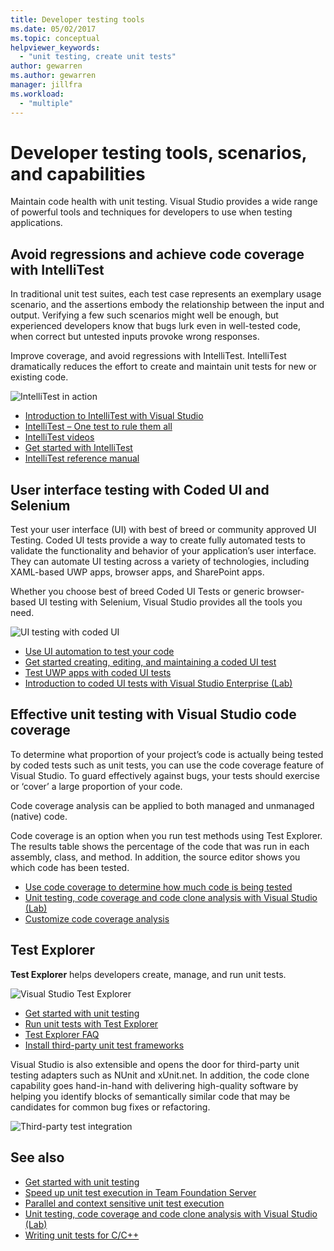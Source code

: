 ```yaml
---
title: Developer testing tools
ms.date: 05/02/2017
ms.topic: conceptual
helpviewer_keywords:
  - "unit testing, create unit tests"
author: gewarren
ms.author: gewarren
manager: jillfra
ms.workload:
  - "multiple"
---
```

# Developer testing tools, scenarios, and capabilities

Maintain code health with unit testing. Visual Studio provides a wide range of powerful tools and techniques for developers to use when testing applications.

## Avoid regressions and achieve code coverage with IntelliTest

In traditional unit test suites, each test case represents an exemplary usage scenario, and the assertions embody the relationship between the input and output.  Verifying a few such scenarios might well be enough, but experienced developers know that bugs lurk even in well-tested code, when correct but untested inputs provoke wrong responses.

Improve coverage, and avoid regressions with IntelliTest. IntelliTest dramatically reduces the effort to create and maintain unit tests for new or existing code.

![IntelliTest in action](media/devtest-intellitest.png)

* [Introduction to IntelliTest with Visual Studio](http://download.microsoft.com/download/6/2/B/62B60ECE-B9DC-4E8A-A97C-EA261BFB935E/Docs/Introduction%20to%20IntelliTest%20with%20Visual%20Studio%20Enterprise%202015.docx)
* [IntelliTest – One test to rule them all](https://devblogs.microsoft.com/devops/intellitest-one-test-to-rule-them-all/)
* [IntelliTest videos](https://channel9.msdn.com/Series/Test-Tools-in-Visual-Studio)
* [Get started with IntelliTest](generate-unit-tests-for-your-code-with-intellitest.md)
* [IntelliTest reference manual](intellitest-manual/index.md)

## User interface testing with Coded UI and Selenium

Test your user interface (UI) with best of breed or community approved UI Testing. Coded UI tests provide a way to create fully automated tests to validate the functionality and behavior of your application’s user interface. They can automate UI testing across a variety of technologies, including XAML-based UWP apps, browser apps, and SharePoint apps.

Whether you choose best of breed Coded UI Tests or generic browser-based UI testing with Selenium, Visual Studio provides all the tools you need.

![UI testing with coded UI](media/devtest-codeduitest.png)

* [Use UI automation to test your code](use-ui-automation-to-test-your-code.md)
* [Get started creating, editing, and maintaining a coded UI test](walkthrough-creating-editing-and-maintaining-a-coded-ui-test.md)
* [Test UWP apps with coded UI tests](test-uwp-app-with-coded-ui-test.md)
* [Introduction to coded UI tests with Visual Studio Enterprise (Lab)](http://download.microsoft.com/download/6/2/B/62B60ECE-B9DC-4E8A-A97C-EA261BFB935E/Docs/Introduction%20to%20Coded%20UI%20Tests%20with%20Visual%20Studio%20Enterprise%202015.docx)

## Effective unit testing with Visual Studio code coverage

To determine what proportion of your project’s code is actually being tested by coded tests such as unit tests, you can use the code coverage feature of Visual Studio. To guard effectively against bugs, your tests should exercise or ‘cover’ a large proportion of your code.

Code coverage analysis can be applied to both managed and unmanaged (native) code.

Code coverage is an option when you run test methods using Test Explorer. The results table shows the percentage of the code that was run in each assembly, class, and method. In addition, the source editor shows you which code has been tested.

* [Use code coverage to determine how much code is being tested](using-code-coverage-to-determine-how-much-code-is-being-tested.md)
* [Unit testing, code coverage and code clone analysis with Visual Studio (Lab)](http://download.microsoft.com/download/6/2/B/62B60ECE-B9DC-4E8A-A97C-EA261BFB935E/Docs/Unit%20Testing,%20Code%20Coverage%20and%20Code%20Clone%20Analysis%20with%20Visual%20Studio%202015.docx)
* [Customize code coverage analysis](customizing-code-coverage-analysis.md)

## Test Explorer

**Test Explorer** helps developers create, manage, and run unit tests.

![Visual Studio Test Explorer](media/devtest-testexplorer.png)

* [Get started with unit testing](unit-test-your-code.md)
* [Run unit tests with Test Explorer](run-unit-tests-with-test-explorer.md)
* [Test Explorer FAQ](test-explorer-faq.md)
* [Install third-party unit test frameworks](install-third-party-unit-test-frameworks.md)

Visual Studio is also extensible and opens the door for third-party unit testing adapters such as NUnit and xUnit.net. In addition, the code clone capability goes hand-in-hand with delivering high-quality software by helping you identify blocks of semantically similar code that may be candidates for common bug fixes or refactoring.

![Third-party test integration](media/devtest-thirdparty.png)

## See also

* [Get started with unit testing](getting-started-with-unit-testing.md)
* [Speed up unit test execution in Team Foundation Server](https://devblogs.microsoft.com/devops/speeding-up-unit-test-execution-in-tfs/)
* [Parallel and context sensitive unit test execution](https://devblogs.microsoft.com/devops/parallel-and-context-sensitive-test-execution-with-visual-studio-2015-update-1/)
* [Unit testing, code coverage and code clone analysis with Visual Studio (Lab)](http://download.microsoft.com/download/6/2/B/62B60ECE-B9DC-4E8A-A97C-EA261BFB935E/Docs/Unit%20Testing,%20Code%20Coverage%20and%20Code%20Clone%20Analysis%20with%20Visual%20Studio%202015.docx)
* [Writing unit tests for C/C++](writing-unit-tests-for-c-cpp.md)
